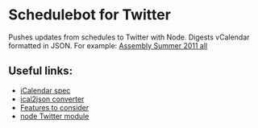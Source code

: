 Schedulebot for Twitter
=======================

Pushes updates from schedules to Twitter with Node. Digests vCalendar formatted in JSON.
For example: [Assembly Summer 2011 all](http://ical2json.pb.io/www.assembly.org/summer11/program/schedule/assembly-summer-2011-all.ics)


Useful links:
-------------
  * [iCalendar spec](http://tools.ietf.org/html/rfc5545)
  * [ical2json converter](http://ical2json.pb.io)
  * [Features to consider](https://jjudin.iki.fi/~barro/assembly-schedule-features.txt)
  * [node Twitter module](https://github.com/AvianFlu/ntwitter)